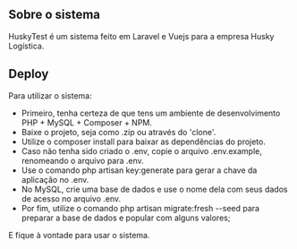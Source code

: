 ## Sobre o sistema

HuskyTest é um sistema feito em Laravel e Vuejs para a empresa Husky Logística.

## Deploy

Para utilizar o sistema:
- Primeiro, tenha certeza de que tens um ambiente de desenvolvimento PHP + MySQL + Composer + NPM.
- Baixe o projeto, seja como .zip ou através do 'clone'.
- Utilize o composer install para baixar as dependências do projeto.
- Caso não tenha sido criado o .env, copie o arquivo .env.example, renomeando o arquivo para .env.
- Use o comando php artisan key:generate para gerar a chave da aplicação no .env.
- No MySQL, crie uma base de dados e use o nome dela com seus dados de acesso no arquivo .env.
- Por fim, utilize o comando php artisan migrate:fresh --seed para preparar a base de dados e popular com alguns valores;

E fique à vontade para usar o sistema.
